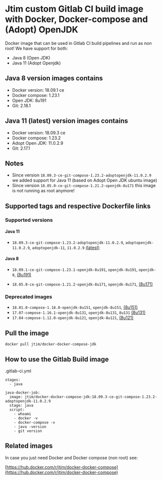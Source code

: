 # Jtim custom Gitlab CI build image with Docker, Docker-compose and (Adopt) OpenJDK 

Docker image that can be used in Gitlab CI build pipelines and run as non root!
We have support for both:
 
* Java 8 (Open JDK) 
* Java 11 (Adopt Openjdk)

## Java 8 version images contains 

* Docker version: 18.09.1 ce
* Docker compose: 1.23.1
* Open JDK: 8u191
* Git: 2.18.1

## Java 11 (latest) version images contains 

* Docker version: 18.09.3 ce
* Docker compose: 1.23.2
* Adopt Open JDK: 11.0.2.9
* Git: 2.17.1

## Notes

* Since version `18.09.3-ce-git-compose-1.23.2-adoptopenjdk-11.0.2.9` we added support for Java 11 (based on Adopt Open JDK ubuntu image) 
* Since version `18.05.0-ce-git-compose-1.21.2-openjdk-8u171` this image is not running as root anymore!

## Supported tags and respective Dockerfile links

### Supported versions

#### Java 11

* `18.09.3-ce-git-compose-1.23.2-adoptopenjdk-11.0.2.9`, `adoptopenjdk-11.0.2.9`, `adoptopenjdk-11`, `11.0.2.9` [(latest)](https://github.com/j-tim/docker-docker-compose-jdk/blob/master/11.0.2.9/adoptopenjdk/Dockerfile)

#### Java 8

* `18.09.1-ce-git-compose-1.23.1-openjdk-8u191`, `openjdk-8u191`, `openjdk-8`, [(8u191)](https://github.com/j-tim/docker-docker-compose-jdk/blob/master/8u191/Dockerfile)

* `18.05.0-ce-git-compose-1.21.2-openjdk-8u171`, `openjdk-8u171`,  [(8u171)](https://github.com/j-tim/docker-docker-compose-jdk/blob/master/8u171/Dockerfile)

### Deprecated images 

* `18.01.0-compose-1.18.0-openjdk-8u151`, `openjdk-8u151`, [(8u151)](https://github.com/j-tim/docker-docker-compose-jdk/blob/master/8u151/Dockerfile)  
* `17.07-compose-1.16.1-openjdk-8u131`, `openjdk-8u131`, `8u131` [(8u131)](https://github.com/j-tim/docker-docker-compose-jdk/blob/master/8u131/Dockerfile)  
* `17.04-compose-1.12.0-openjdk-8u121`, `openjdk-8u121`, [(8u121)](https://github.com/j-tim/docker-docker-compose-jdk/blob/master/8u121/Dockerfile)  

## Pull the image 

```shell
docker pull jtim/docker-docker-compose-jdk
```

## How to use the Gitlab Build image

.gitlab-ci.yml

```
stages:
  - java

java-docker-job:
  image: jtim/docker-docker-compose-jdk:18.09.3-ce-git-compose-1.23.2-adoptopenjdk-11.0.2.9
  stage: java
  script:
    - whoami
    - docker -v
    - docker-compose -v
    - java -version
    - git version
```

## Related images

In case you just need Docker and Docker compose (non root) see: 

[https://hub.docker.com/r/jtim/docker-docker-compose](https://hub.docker.com/r/jtim/docker-docker-compose)